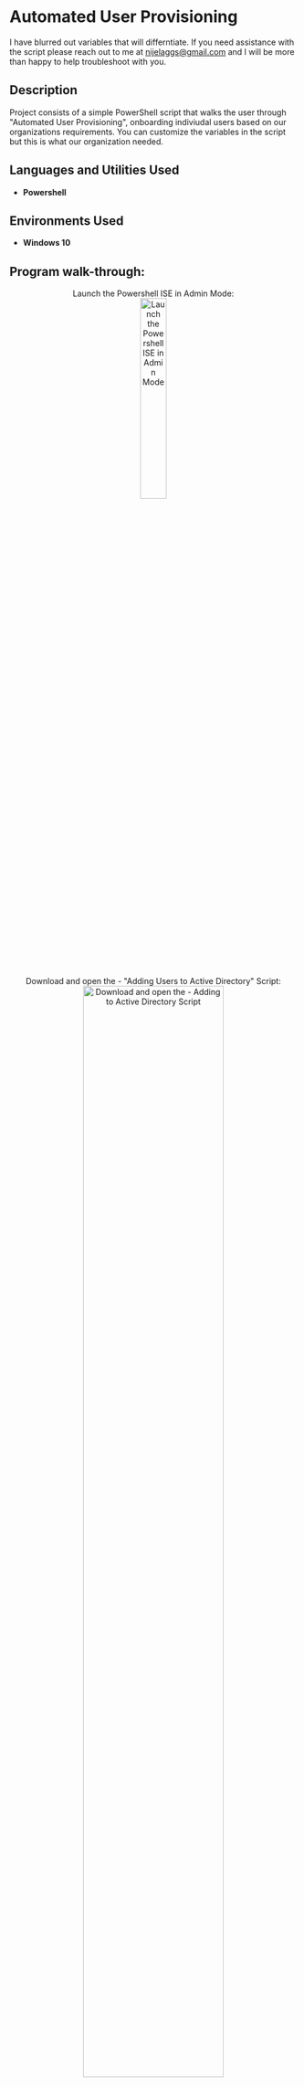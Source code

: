 <h1>Automated User Provisioning</h1>

I have blurred out variables that will differntiate. If you need assistance with the script please reach out to me at nijelaggs@gmail.com and I will be more than happy to help troubleshoot with you.

<h2>Description</h2>
Project consists of a simple PowerShell script that walks the user through "Automated User Provisioning", onboarding indiviudal users based on our organizations requirements. You can customize the variables in the script but this is what our organization needed.

<h2>Languages and Utilities Used</h2>

- <b>Powershell</b> 

<h2>Environments Used </h2>

- <b>Windows 10</b> 

<h2>Program walk-through:</h2>

<p align="center">
Launch the Powershell ISE in Admin Mode: <br/>
<img src="https://i.imgur.com/RjmdE9p.png" height="30%" width="30%" alt="Launch the Powershell ISE in Admin Mode"/>
<br />
<br />
Download and open the - "Adding Users to Active Directory" Script:  <br/>
<img src="https://i.imgur.com/VbfK2ZA.png" height="70%" width="70%" alt="Download and open the - Adding to Active Directory Script"/>
<br />
<br />
At the top - press the green arrow to run the script: <br/>
<img src="https://i.imgur.com/adW8h8E.png" height="70%" width="70%" alt="At the top - press the green arrow to run the script"/>
<br />
<br />
Enter the users first and last name as well and the department they will be. Then press enter:  <br/>
<img src="https://i.imgur.com/uyvflvt.png" height="70%" width="70%" alt="Enter the department and user first and last name as see below then press enter"/>
<br />
<br />
Enter the user first and last name again, just as before, then press enter:  <br/>
<img src="https://i.imgur.com/9SiBGB2.png" height="70%" width="70%" alt="Enter the user first and last name again, then press enter"/>
<br />
<br />
There will be a printout of all the properties that have been changed and you're finished!:  <br/>
<img src="https://i.imgur.com/6XvnXsP.png" height="70%" width="70%" alt="There will be a printout of all the properties that have been changed and you're finished!"/>
<br />
<br />
</p>

<!--
 ```diff
- text in red
+ text in green
! text in orange
# text in gray
@@ text in purple (and bold)@@
```
--!>

